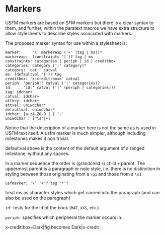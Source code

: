 # Markers

USFM markers are based on SFM markers but there is a clear syntax to them, and
further, within the paratext macros we have extra structure to allow stylesheets
to describe styles associated with markers.

The proposed marker syntax for use within a stylesheet is:

```
marker:     '\' markerexp ('+' (tag | ms))*
markerexp:  (constraints '|')? tag | ms
constraints: categories | periph | id | creditbox 
categories: category (':' category)*
category: 'cat:' catval
ms: (defaultval '|')? tag
creditbox: 'x-credit:box=' catval
periph: 'periph:' catval ('|' categories)?
id:     'id:' catval ('|' (periph | categories))?
tag: idchar+
catval: idchar+
attkey: idchar+
attval: uniwdchar*
defaultval: uniwdchar*
idchar: [a-zA-Z0-9_] | '-'
uniwdchar : [^\s"|+]
```

Notice that the description of a marker here is not the same as is used in USFM
text itself. A usfm marker is much simpler, although including milestones makes
it non trivial.

defaultval above is the content of the default argument of a ranged milestone, without any spaces.

In a marker sequence the order is (grandchild `+`) child `+` parent. The uppermost parent is a paragraph or note style,
i.e. there is no distinction in styling between those originating from a `\q1` and those  from a `\s1`

```
usfmarker: '\' '+'? tag '*'?
```

treat ms as character styles which get carried into the paragraph (and can also
be used on the paragraph)

`id:` tests for the id of the book (`MAT`, `XXS`, etc.).

`periph:` specifies which peripheral the marker occurs in.

x-credit:box=Dark|fig becomes Dark|x-credit



